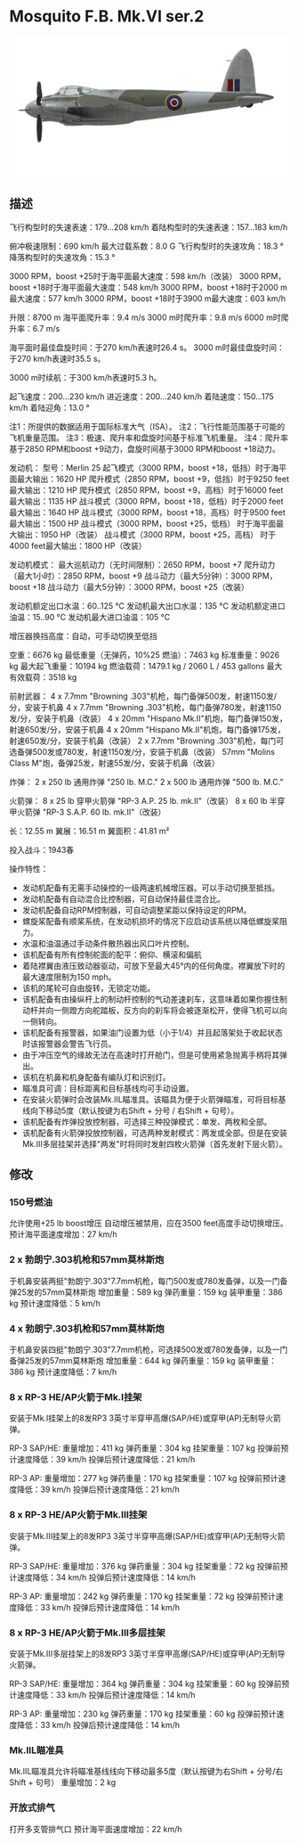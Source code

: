# Mosquito F.B. Mk.VI ser.2

![mosquitofbmkvis2](../images/mosquitofbmkvis2.png)

## 描述

飞行构型时的失速表速：179...208 km/h
着陆构型时的失速表速：157...183 km/h

俯冲极速限制：690 km/h
最大过载系数：8.0 G
飞行构型时的失速攻角：18.3 °
降落构型时的失速攻角：15.3 °

3000 RPM，boost +25时于海平面最大速度：598 km/h（改装）
3000 RPM，boost +18时于海平面最大速度：548 km/h
3000 RPM，boost +18时于2000 m最大速度：577 km/h
3000 RPM，boost +18时于3900 m最大速度：603 km/h

升限：8700 m
海平面爬升率：9.4 m/s
3000 m时爬升率：9.8 m/s
6000 m时爬升率：6.7 m/s

海平面时最佳盘旋时间：于270 km/h表速时26.4 s。
3000 m时最佳盘旋时间：于270 km/h表速时35.5 s。

3000 m时续航：于300 km/h表速时5.3 h。

起飞速度：200...230 km/h
进近速度：200...240 km/h
着陆速度：150...175 km/h
着陆迎角：13.0 °

注1：所提供的数据适用于国际标准大气（ISA）。
注2：飞行性能范围基于可能的飞机重量范围。
注3：极速、爬升率和盘旋时间基于标准飞机重量。
注4：爬升率基于2850 RPM和boost +9动力，盘旋时间基于3000 RPM和boost +18动力。

发动机：
型号：Merlin 25
起飞模式（3000 RPM，boost +18，低挡）时于海平面最大输出：1620 HP
爬升模式（2850 RPM，boost +9，低挡）时于9250 feet最大输出：1210 HP
爬升模式（2850 RPM，boost +9，高档）时于16000 feet最大输出：1135 HP
战斗模式（3000 RPM，boost +18，低档）时于2000 feet最大输出：1640 HP
战斗模式（3000 RPM，boost +18，高档）时于9500 feet最大输出：1500 HP
战斗模式（3000 RPM，boost +25，低档） 时于海平面最大输出：1950 HP（改装）
战斗模式（3000 RPM，boost +25，高档） 时于4000 feet最大输出：1800 HP（改装）

发动机模式：
最大巡航动力（无时间限制）：2650 RPM，boost +7
爬升动力（最大1小时）：2850 RPM，boost +9
战斗动力（最大5分钟）：3000 RPM，boost +18
战斗动力（最大5分钟）：3000 RPM，boost +25（改装）

发动机额定出口水温：60..125 °C
发动机最大出口水温：135 °C
发动机额定进口油温：15..90 °C
发动机最大进口油温：105 °C

增压器换挡高度：自动，可手动切换至低挡

空重：6676 kg
最低重量（无弹药，10%25 燃油）：7463 kg
标准重量：9026 kg
最大起飞重量：10194 kg
燃油载荷：1479.1 kg / 2060 L / 453 gallons
最大有效载荷：3518 kg

前射武器：
4 x 7.7mm "Browning .303"机枪，每门备弹500发，射速1150发/分，安装于机鼻
4 x 7.7mm "Browning .303"机枪，每门备弹780发，射速1150发/分，安装于机鼻（改装）
4 x 20mm "Hispano Mk.II"机炮，每门备弹150发，射速650发/分，安装于机鼻
4 x 20mm "Hispano Mk.II"机炮，每门备弹175发，射速650发/分，安装于机鼻（改装）
2 x 7.7mm "Browning .303"机枪，每门可选备弹500发或780发，射速1150发/分，安装于机鼻（改装）
57mm "Molins Class M"炮，备弹25发，射速55发/分，安装于机鼻（改装）

炸弹：
2 x 250 lb 通用炸弹 "250 lb. M.C."
2 x 500 lb 通用炸弹 "500 lb. M.C."

火箭弹：
8 x 25 lb 穿甲火箭弹 "RP-3 A.P. 25 lb. mk.II"（改装）
8 x 60 lb 半穿甲火箭弹 "RP-3 S.A.P. 60 lb. mk.II"（改装）

长：12.55 m
翼展：16.51 m
翼面积：41.81 m²

投入战斗：1943春

操作特性：
- 发动机配备有无需手动操控的一级两速机械增压器。可以手动切换至抵挡。
- 发动机配备有自动混合比控制器，可自动保持最佳混合比。
- 发动机配备自动RPM控制器，可自动调整桨距以保持设定的RPM。
- 螺旋桨配备有顺桨系统，在发动机损坏的情况下应启动该系统以降低螺旋桨阻力。
- 水温和油温通过手动条件散热器出风口叶片控制。
- 该机配备有所有控制舵面的配平：俯仰、横滚和偏航
- 着陆襟翼由液压致动器驱动，可放下至最大45°内的任何角度。襟翼放下时的最大速度限制为150 mph。
- 该机的尾轮可自由旋转，无锁定功能。
- 该机配备有由操纵杆上的制动杆控制的气动差速刹车，这意味着如果你握住制动杆并向一侧蹬方向舵踏板，反方向的刹车将会被逐渐松开，使得飞机可以向一侧转向。
- 该机配备有报警器，如果油门设置为低（小于1/4）并且起落架处于收起状态时该报警器会警告飞行员。
- 由于冲压空气的缘故无法在高速时打开舱门，但是可使用紧急抛离手柄将其弹出。
- 该机在机鼻和机身配备有编队灯和识别灯。
- 瞄准具可调：目标距离和目标基线均可手动设置。
- 在安装火箭弹时会改装Mk.IIL瞄准具。该瞄具为便于火箭弹瞄准，可将目标基线向下移动5度（默认按键为右Shift + 分号 / 右Shift + 句号）。
- 该机配备有炸弹投放控制器，可选择三种投弹模式：单发、两枚和全部。
- 该机配备有火箭弹投放控制器，可选两种发射模式：两发或全部。但是在安装Mk.III多层挂架并选择"两发"时将同时发射四枚火箭弹（首先发射下层火箭）。

## 修改


### 150号燃油

允许使用+25 lb boost增压
自动增压被禁用，应在3500 feet高度手动切换增压。
预计海平面速度增加：27 km/h

### 2 x 勃朗宁.303机枪和57mm莫林斯炮 

于机鼻安装两挺"勃朗宁.303"7.7mm机枪，每门500发或780发备弹，以及一门备弹25发的57mm莫林斯炮
增加重量：589 kg
弹药重量：159 kg
装甲重量：386 kg
预计速度降低：5 km/h

### 4 x 勃朗宁.303机枪和57mm莫林斯炮

于机鼻安装四挺"勃朗宁.303"7.7mm机枪，可选择500发或780发备弹，以及一门备弹25发的57mm莫林斯炮
增加重量：644 kg
弹药重量：159 kg
装甲重量：386 kg
预计速度降低：7 km/h﻿

### 8 х RP-3 HE/AP火箭于Mk.I挂架

安装于Mk.I挂架上的8发RP3 3英寸半穿甲高爆(SAP/HE)或穿甲(AP)无制导火箭弹。

RP-3 SAP/HE:
重量增加：411 kg
弹药重量：304 kg
挂架重量：107 kg
投弹前预计速度降低：39 km/h
投弹后预计速度降低：21 km/h

RP-3 AP:
重量增加：277 kg
弹药重量：170 kg
挂架重量：107 kg
投弹前预计速度降低：39 km/h
投弹后预计速度降低：21 km/h﻿

### 8 х RP-3 HE/AP火箭于Mk.III挂架

安装于Mk.III挂架上的8发RP3 3英寸半穿甲高爆(SAP/HE)或穿甲(AP)无制导火箭弹。

RP-3 SAP/HE:
重量增加：376 kg
弹药重量：304 kg
挂架重量：72 kg
投弹前预计速度降低：34 km/h
投弹后预计速度降低：14 km/h

RP-3 AP:
重量增加：242 kg
弹药重量：170 kg
挂架重量：72 kg
投弹前预计速度降低：33 km/h
投弹后预计速度降低：14 km/h﻿

### 8 х RP-3 HE/AP火箭于Mk.III多层挂架

安装于Mk.III多层挂架上的8发RP3 3英寸半穿甲高爆(SAP/HE)或穿甲(AP)无制导火箭弹。

RP-3 SAP/HE:
重量增加：364 kg
弹药重量：304 kg
挂架重量：60 kg
投弹前预计速度降低：33 km/h
投弹后预计速度降低：14 km/h

RP-3 AP:
重量增加：230 kg
弹药重量：170 kg
挂架重量：60 kg
投弹前预计速度降低：33 km/h
投弹后预计速度降低：14 km/h

### Mk.IIL瞄准具

Mk.IIL瞄准具允许将瞄准基线线向下移动最多5度（默认按键为右Shift + 分号/右Shift + 句号）
重量增加：2 kg

### 开放式排气

打开多支管排气口
预计海平面速度增加：22 km/h